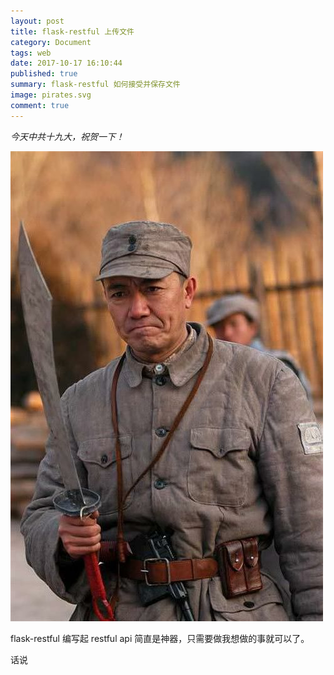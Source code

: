 ```yaml
---
layout: post
title: flask-restful 上传文件
category: Document
tags: web
date: 2017-10-17 16:10:44
published: true
summary: flask-restful 如何接受并保存文件
image: pirates.svg
comment: true
---
```


*今天中共十九大，祝贺一下！*

![daoni](../img/posts/2017-11-18-liyunlong.jpg)

flask-restful 编写起 restful api 简直是神器，只需要做我想做的事就可以了。

话说

